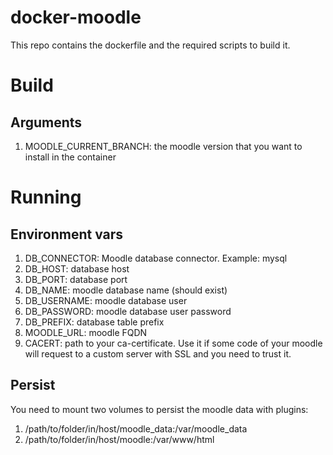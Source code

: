 # docker-moodle

This repo contains the dockerfile and the required scripts to build it.


# Build

## Arguments

1. MOODLE_CURRENT_BRANCH:  the moodle version that you want to install in the container

# Running

## Environment vars

1. DB_CONNECTOR: Moodle database connector. Example: mysql
2. DB_HOST: database host
3. DB_PORT: database port
4. DB_NAME: moodle database name (should exist)
5. DB_USERNAME: moodle database user
6. DB_PASSWORD: moodle database user password
7. DB_PREFIX: database table prefix
8. MOODLE_URL: moodle FQDN
9. CACERT: path to your ca-certificate. Use it if some code of your moodle will request to a custom server with SSL and you need to trust it.

## Persist

You need to mount two volumes to persist the moodle data with plugins:

1. /path/to/folder/in/host/moodle_data:/var/moodle_data
2. /path/to/folder/in/host/moodle:/var/www/html

